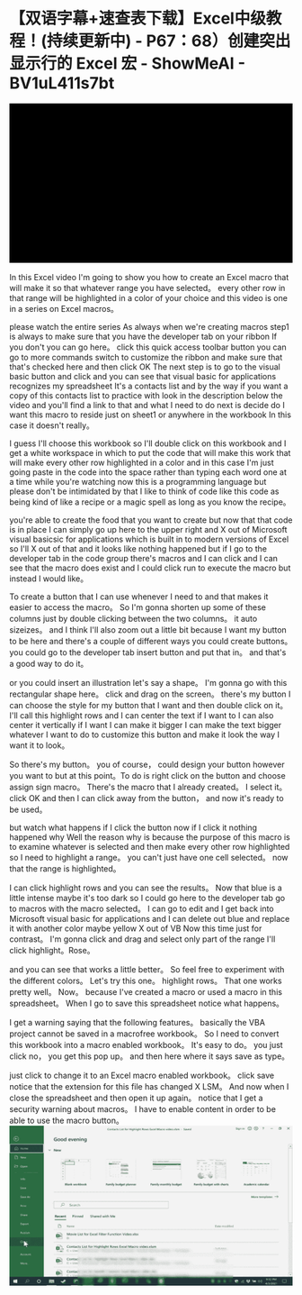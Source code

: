 # 【双语字幕+速查表下载】Excel中级教程！(持续更新中) - P67：68）创建突出显示行的 Excel 宏 - ShowMeAI - BV1uL411s7bt

![](img/84620250378a015b8b0f713d3a13c924_0.png)

In this Excel video I'm going to show you how to create an Excel macro that will make it so that whatever range you have selected。 every other row in that range will be highlighted in a color of your choice and this video is one in a series on Excel macros。

 please watch the entire series As always when we're creating macros step1 is always to make sure that you have the developer tab on your ribbon If you don't you can go here。 click this quick access toolbar button you can go to more commands switch to customize the ribbon and make sure that that's checked here and then click OK The next step is to go to the visual basic button and click and you can see that visual basic for applications recognizes my spreadsheet It's a contacts list and by the way if you want a copy of this contacts list to practice with look in the description below the video and you'll find a link to that and what I need to do next is decide do I want this macro to reside just on sheet1 or anywhere in the workbook In this case it doesn't really。

I guess I'll choose this workbook so I'll double click on this workbook and I get a white workspace in which to put the code that will make this work that will make every other row highlighted in a color and in this case I'm just going paste in the code into the space rather than typing each word one at a time while you're watching now this is a programming language but please don't be intimidated by that I like to think of code like this code as being kind of like a recipe or a magic spell as long as you know the recipe。

 you're able to create the food that you want to create but now that that code is in place I can simply go up here to the upper right and X out of Microsoft visual basicsic for applications which is built in to modern versions of Excel so I'll X out of that and it looks like nothing happened but if I go to the developer tab in the code group there's macros and I can click and I can see that the macro does exist and I could click run to execute the macro but instead I would like。

To create a button that I can use whenever I need to and that makes it easier to access the macro。 So I'm gonna shorten up some of these columns just by double clicking between the two columns。 it auto sizeizes。 and I think I'll also zoom out a little bit because I want my button to be here and there's a couple of different ways you could create buttons。 you could go to the developer tab insert button and put that in。 and that's a good way to do it。

 or you could insert an illustration let's say a shape。 I'm gonna go with this rectangular shape here。 click and drag on the screen。 there's my button I can choose the style for my button that I want and then double click on it。 I'll call this highlight rows and I can center the text if I want to I can also center it vertically if I want I can make it bigger I can make the text bigger whatever I want to do to customize this button and make it look the way I want it to look。

 So there's my button。 you of course， could design your button however you want to but at this point。To do is right click on the button and choose assign sign macro。 There's the macro that I already created。 I select it。 click OK and then I can click away from the button， and now it's ready to be used。

 but watch what happens if I click the button now if I click it nothing happened why Well the reason why is because the purpose of this macro is to examine whatever is selected and then make every other row highlighted so I need to highlight a range。 you can't just have one cell selected。 now that the range is highlighted。

 I can click highlight rows and you can see the results。 Now that blue is a little intense maybe it's too dark so I could go here to the developer tab go to macros with the macro selected。 I can go to edit and I get back into Microsoft visual basic for applications and I can delete out blue and replace it with another color maybe yellow X out of VB Now this time just for contrast。 I'm gonna click and drag and select only part of the range I'll click highlight。Rose。

 and you can see that works a little better。 So feel free to experiment with the different colors。 Let's try this one。 highlight rows。 That one works pretty well。 Now。 because I've created a macro or used a macro in this spreadsheet。 When I go to save this spreadsheet notice what happens。

 I get a warning saying that the following features。 basically the VBA project cannot be saved in a macrofree workbook。 So I need to convert this workbook into a macro enabled workbook。 It's easy to do。 you just click no， you get this pop up。 and then here where it says save as type。

 just click to change it to an Excel macro enabled workbook。 click save notice that the extension for this file has changed X LSM。 And now when I close the spreadsheet and then open it up again。 notice that I get a security warning about macros。 I have to enable content in order to be able to use the macro button。![](img/84620250378a015b8b0f713d3a13c924_2.png)
